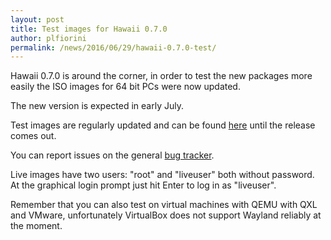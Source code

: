 ```yaml
---
layout: post
title: Test images for Hawaii 0.7.0
author: plfiorini
permalink: /news/2016/06/29/hawaii-0.7.0-test/
---
```


Hawaii 0.7.0 is around the corner, in order to test the new packages
more easily the ISO images for 64 bit PCs were now updated.

The new version is expected in early July.

<!-- more -->

Test images are regularly updated and can be found [here](https://sourceforge.net/projects/hawaiios/files/snapshots/)
until the release comes out.

You can report issues on the general [bug tracker](https://github.com/hawaii-desktop/hawaii/issues).

Live images have two users: "root" and "liveuser" both without password.
At the graphical login prompt just hit Enter to log in as "liveuser".

Remember that you can also test on virtual machines with QEMU with QXL and VMware,
unfortunately VirtualBox does not support Wayland reliably at the moment.
